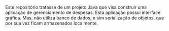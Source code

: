 Este repositório tratasse de um projeto Java que visa construir uma aplicação de gerenciamento de despesas.
Esta aplicação possui interface gráfica.
Mas, não utiliza banco de dados, e sim serialização de objetos, que por sua vez ficam armazenados localmente.